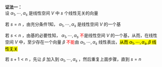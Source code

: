 **证法一：**  
设 $\alpha_1,\cdots,\alpha_s$ 是线性空间 $V$ 中 $s$ 个线性无关的向量  
  
若 $s=n$ ，由充分条件1知， $\alpha_1,\cdots,\alpha_s$ 是线性空间 $V$ 的一个基  
  
若 $s<n$ ，由基的必要性知， $\alpha_1,\cdots,\alpha_s$ <font color=red>不</font>是线性空间 $V$ 的一个基，从而，在线性空间 $V$ 中，至少存在一个向量 $\beta$ <font color=red>不能</font>由 $\alpha_1,\cdots,\alpha_s$ 线性表出，<mark>从而 $\alpha_1,\cdots,\alpha_s,\beta$ 线性无关</mark>  
  
若 $s+1<n$ ，先让 $\beta$ 加入到 $\alpha_1,\cdots,\alpha_s$ ，然后重复上面步骤，直到 $s=n$   
